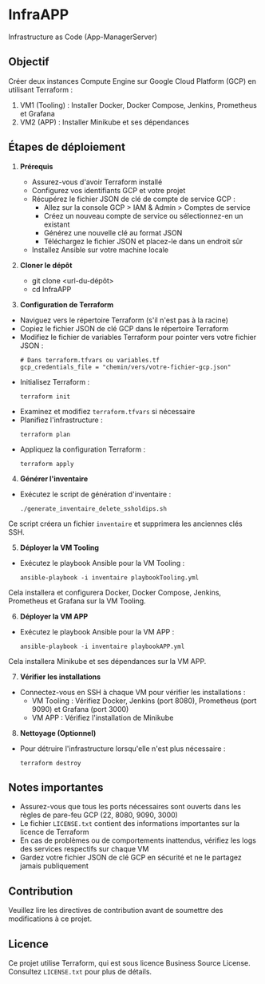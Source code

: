 # InfraAPP

Infrastructure as Code (App-ManagerServer)

## Objectif

Créer deux instances Compute Engine sur Google Cloud Platform (GCP) en utilisant Terraform :
1. VM1 (Tooling) : Installer Docker, Docker Compose, Jenkins, Prometheus et Grafana
2. VM2 (APP) : Installer Minikube et ses dépendances

## Étapes de déploiement

1. **Prérequis**
   - Assurez-vous d'avoir Terraform installé
   - Configurez vos identifiants GCP et votre projet
   - Récupérez le fichier JSON de clé de compte de service GCP :
     - Allez sur la console GCP > IAM & Admin > Comptes de service
     - Créez un nouveau compte de service ou sélectionnez-en un existant
     - Générez une nouvelle clé au format JSON
     - Téléchargez le fichier JSON et placez-le dans un endroit sûr
   - Installez Ansible sur votre machine locale

2. **Cloner le dépôt**
    - git clone <url-du-dépôt>
    - cd InfraAPP
3. **Configuration de Terraform**
- Naviguez vers le répertoire Terraform (s'il n'est pas à la racine)
- Copiez le fichier JSON de clé GCP dans le répertoire Terraform
- Modifiez le fichier de variables Terraform pour pointer vers votre fichier JSON :
  ```
  # Dans terraform.tfvars ou variables.tf
  gcp_credentials_file = "chemin/vers/votre-fichier-gcp.json"
  ```
- Initialisez Terraform :
  ```
  terraform init
  ```
- Examinez et modifiez `terraform.tfvars` si nécessaire
- Planifiez l'infrastructure :
  ```
  terraform plan
  ```
- Appliquez la configuration Terraform :
  ```
  terraform apply
  ```

4. **Générer l'inventaire**
- Exécutez le script de génération d'inventaire :
  ```
  ./generate_inventaire_delete_ssholdips.sh
  ```
Ce script créera un fichier `inventaire` et supprimera les anciennes clés SSH.

5. **Déployer la VM Tooling**
- Exécutez le playbook Ansible pour la VM Tooling :
  ```
  ansible-playbook -i inventaire playbookTooling.yml
  ```
Cela installera et configurera Docker, Docker Compose, Jenkins, Prometheus et Grafana sur la VM Tooling.

6. **Déployer la VM APP**
- Exécutez le playbook Ansible pour la VM APP :
  ```
  ansible-playbook -i inventaire playbookAPP.yml
  ```
Cela installera Minikube et ses dépendances sur la VM APP.

7. **Vérifier les installations**
- Connectez-vous en SSH à chaque VM pour vérifier les installations :
  - VM Tooling : Vérifiez Docker, Jenkins (port 8080), Prometheus (port 9090) et Grafana (port 3000)
  - VM APP : Vérifiez l'installation de Minikube

8. **Nettoyage (Optionnel)**
- Pour détruire l'infrastructure lorsqu'elle n'est plus nécessaire :
  ```
  terraform destroy
  ```

## Notes importantes

- Assurez-vous que tous les ports nécessaires sont ouverts dans les règles de pare-feu GCP (22, 8080, 9090, 3000)
- Le fichier `LICENSE.txt` contient des informations importantes sur la licence de Terraform
- En cas de problèmes ou de comportements inattendus, vérifiez les logs des services respectifs sur chaque VM
- Gardez votre fichier JSON de clé GCP en sécurité et ne le partagez jamais publiquement

## Contribution

Veuillez lire les directives de contribution avant de soumettre des modifications à ce projet.

## Licence

Ce projet utilise Terraform, qui est sous licence Business Source License. Consultez `LICENSE.txt` pour plus de détails.

